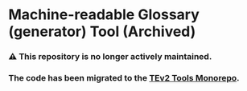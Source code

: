 # Machine-readable Glossary (generator) Tool (Archived)

### ⚠️ This repository is no longer actively maintained.
### The code has been migrated to the [TEv2 Tools Monorepo](https://github.com/tno-terminology-design/tev2-tools).
